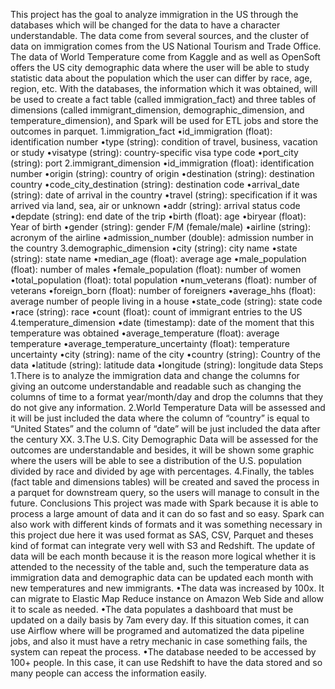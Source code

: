 This project has the goal to analyze immigration in the US through the databases which will be changed for the data to have a character understandable.
The data come from several sources, and the cluster of data on immigration comes from the US National Tourism and Trade Office.
The data of World Temperature come from Kaggle and as well as OpenSoft offers the US city demographic data where the user will be able to study statistic data about the population which the user can differ by race, age, region, etc.
With the databases, the information which it was obtained, will be used to create a fact table (called immigration_fact) and three tables of dimensions (called immigrant_dimension, demographic_dimension, and temperature_dimension), and Spark will be used for ETL jobs and store the outcomes in parquet.
1.immigration_fact
    •id_immigration (float): identification number
    •type (string): condition of travel, business, vacation or study
    •visatype (string): country-specific visa type code
    •port_city (string): port
2.immigrant_dimension
    •id_immigration (float): identification number
    •origin (string): country of origin
    •destination (string): destination country
    •code_city_destination (string): destination code
    •arrival_date (string): date of arrival in the country
    •travel (string): specification if it was arrived via land, sea, air or unknown
    •addr (string): arrival status code
    •depdate (string): end date of the trip
    •birth (float): age
    •biryear (float): Year of birth
    •gender (string): gender F/M (female/male)
    •airline (string): acronym of the airline
    •admission_number (double): admission number in the country
3.demographic_dimension
    •city (string): city name
    •state (string): state name
    •median_age (float): average age
    •male_population (float): number of males
    •female_population (float): number of women
    •total_population (float): total population
    •num_veterans (float): number of veterans
    •foreign_born (float): number of foreigners
    •average_hhs (float): average number of people living in a house
    •state_code (string): state code
    •race (string): race
    •count (float): count of immigrant entries to the US
4.temperature_dimension
    •date (timestamp): date of the moment that this temperature was obtained
    •average_temperature (float): average temperature 
    •average_temperature_uncertainty (float): temperature uncertainty
    •city (string): name of the city
    •country (string): Country of the data
    •latitude (string): latitude data
    •longitude (string): longitude data
Steps 
  1.There is to analyze the immigration data and change the columns for giving an outcome understandable and readable such as changing the columns of time to a format year/month/day and drop the columns that they do not give any information.
  2.World Temperature Data will be assessed and it will be just included the data where the column of “country” is equal to “United States” and the column of “date” will be just included the data after the century XX.
  3.The U.S. City Demographic Data will be assessed for the outcomes are understandable and besides, it will be shown some graphic where the users will be able to see a distribution of the U.S. population divided by race and divided by age with percentages.
  4.Finally, the tables (fact table and dimensions tables) will be created and saved the process in a parquet for downstream query, so the users will manage to consult in the future.
Conclusions
This project was made with Spark because it is able to process a large amount of data and it can do so fast and so easy. Spark can also work with different kinds of formats and it was something necessary in this project due here it was used format as SAS, CSV, Parquet and theses kind of format can integrate very well with S3 and Redshift.
The update of data will be each month because it is the reason more logical whether it is attended to the necessity of the table and, such the temperature data as immigration data and demographic data can be updated each month with new temperatures and new immigrants.
    •The data was increased by 100x.
It can migrate to Elastic Map Reduce instance on Amazon Web Side and allow it to scale as needed.
    •The data populates a dashboard that must be updated on a daily basis by 7am every day.
If this situation comes, it can use Airflow where will be programed and automatized the data pipeline jobs, and also it must have a retry mechanic in case something fails, the system can repeat the process.
    •The database needed to be accessed by 100+ people.
In this case, it can use Redshift to have the data stored and so many people can access the information easily.